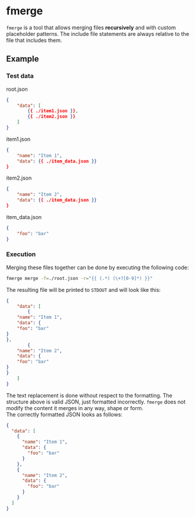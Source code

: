 # fmerge

`fmerge` is a tool that allows merging files **recursively** and with custom placeholder patterns. The include file statements are always relative to the file that includes them.

## Example

### Test data

root.json
```json:root.json
{
    "data": [
        {{ ./item1.json }},
        {{ ./item2.json }}
    ]
}
```
item1.json
```json
{
    "name": "Item 1",
    "data": {{ ./item_data.json }}
}
```
item2.json
```json
{
    "name": "Item 2",
    "data": {{ ./item_data.json }}
}
```
item_data.json
```json
{
    "foo": "bar"
}
```

### Execution

Merging these files together can be done by executing the following code:

```bash
fmerge merge -f=./root.json -r="{{ (.*) (\+?[0-9]*) }}"
```

The resulting file will be printed to `STDOUT` and will look like this:
```json
{
    "data": [
        {
    "name": "Item 1",
    "data": {
    "foo": "bar"
}
},
        {
    "name": "Item 2",
    "data": {
    "foo": "bar"
}
}
    ]
}
```

The text replacement is done without respect to the formatting. The structure above is valid JSON, just formatted incorrectly. `fmerge` does not modify the content it merges in any way, shape or form.\
The correctly formatted  JSON looks as follows:

```json
{
  "data": [
    {
      "name": "Item 1",
      "data": {
        "foo": "bar"
      }
    },
    {
      "name": "Item 2",
      "data": {
        "foo": "bar"
      }
    }
  ]
}

```
